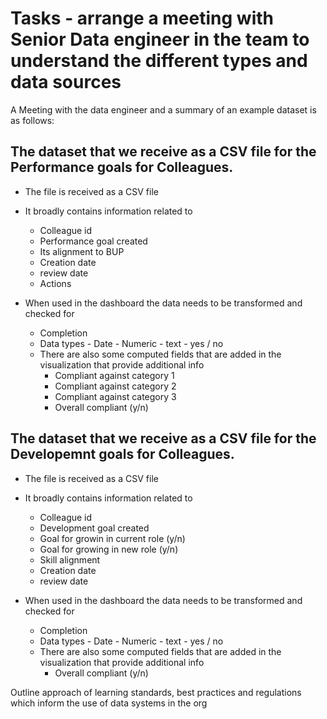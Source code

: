 # Tasks - arrange a meeting with Senior Data engineer in the team to understand the different types and data sources
A Meeting with the data engineer and a summary of an example dataset is as follows:

## The dataset that we receive as a CSV file for the Performance goals for Colleagues.

- The file is received as a CSV file
- It broadly contains information related to
    - Colleague id
    - Performance goal created
    - Its alignment to BUP
    - Creation date
    - review date
    - Actions
 
- When used in the dashboard the data needs to be transformed and checked for
    - Completion
    - Data types
          - Date
          - Numeric
          - text
          - yes / no
  - There are also some computed fields that are added in the visualization that provide additional info
      - Compliant against category 1
      - Compliant against category 2
      - Compliant against category 3
      - Overall compliant (y/n)
   
## The dataset that we receive as a CSV file for the Developemnt goals for Colleagues.

- The file is received as a CSV file
- It broadly contains information related to
    - Colleague id
    - Development goal created
    - Goal for growin in current role (y/n)
    - Goal for growing in new role (y/n)
    - Skill alignment
    - Creation date
    - review date
      
- When used in the dashboard the data needs to be transformed and checked for
    - Completion
    - Data types
          - Date
          - Numeric
          - text
          - yes / no
  - There are also some computed fields that are added in the visualization that provide additional info
      - Overall compliant (y/n)
      



Outline approach of learning standards, best practices and regulations which inform the use of data systems in the org
